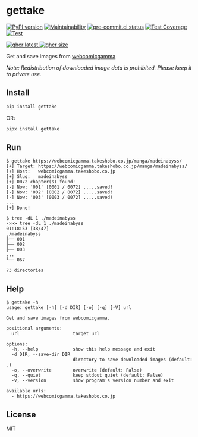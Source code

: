 # gettake

[![PyPI version](
  <https://badge.fury.io/py/gettake.svg>
  )](
  <https://badge.fury.io/py/gettake>
) [![Maintainability](
  <https://api.codeclimate.com/v1/badges/659f70e5eb40b4eb5ab4/maintainability>
  )](
  <https://codeclimate.com/github/eggplants/gettake/maintainability>
) [![pre-commit.ci status](
  <https://results.pre-commit.ci/badge/github/eggplants/gettake/master.svg>
  )](
  <https://results.pre-commit.ci/latest/github/eggplants/gettake/master>
) [![Test Coverage](
  <https://api.codeclimate.com/v1/badges/659f70e5eb40b4eb5ab4/test_coverage>
  )](
  <https://codeclimate.com/github/eggplants/gettake/test_coverage>
) [![Test](
  <https://github.com/eggplants/gettake/actions/workflows/test.yml/badge.svg>
  )](
  <https://github.com/eggplants/gettake/actions/workflows/test.yml>
)

[![ghcr latest](
  <https://ghcr-badge.deta.dev/eggplants/gettake/latest_tag?trim=major&label=latest>
 ) ![ghcr size](
  <https://ghcr-badge.deta.dev/eggplants/gettake/size>
)](
  <https://github.com/eggplants/gettake/pkgs/container/gettake>
)

Get and save images from [webcomicgamma](https://webcomicgamma.takeshobo.co.jp)

_Note: Redistribution of downloaded image data is prohibited. Please keep it to private use._

## Install

```bash
pip install gettake
```

OR:

```bash
pipx install gettake
```

## Run

```shellsession
$ gettake https://webcomicgamma.takeshobo.co.jp/manga/madeinabyss/
[+] Target: https://webcomicgamma.takeshobo.co.jp/manga/madeinabyss/
[+] Host:   webcomicgamma.takeshobo.co.jp
[+] Slug:   madeinabyss
[+] 0072 chapter(s) found!
[-] Now: '001' [0001 / 0072] .....saved!
[-] Now: '002' [0002 / 0072] .....saved!
[-] Now: '003' [0003 / 0072] .....saved!
...
[+] Done!

$ tree -dL 1 ./madeinabyss
->>> tree -dL 1 ./madeinabyss                                                                                            01:18:53 [38/47]
./madeinabyss
├── 001
├── 002
├── 003
...
└── 067

73 directories
```

## Help

```shellsession
$ gettake -h
usage: gettake [-h] [-d DIR] [-o] [-q] [-V] url

Get and save images from webcomicgamma.

positional arguments:
  url                    target url

options:
  -h, --help             show this help message and exit
  -d DIR, --save-dir DIR
                         directory to save downloaded images (default: .)
  -o, --overwrite        overwrite (default: False)
  -q, --quiet            keep stdout quiet (default: False)
  -V, --version          show program's version number and exit

available urls:
  - https://webcomicgamma.takeshobo.co.jp
```

## License

MIT
